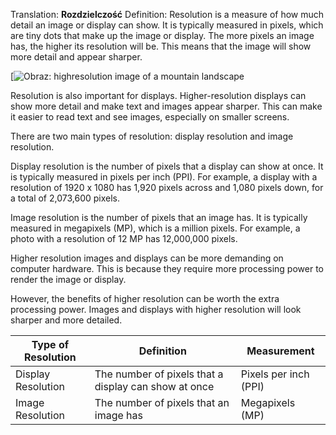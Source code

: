 Translation: **Rozdzielczość**
Definition: 
Resolution is a measure of how much detail an image or display can show. It is typically measured in pixels, which are tiny dots that make up the image or display. The more pixels an image has, the higher its resolution will be. This means that the image will show more detail and appear sharper.

[![Obraz: highresolution image of a mountain landscape](https://encrypted-tbn1.gstatic.com/images?q=tbn:ANd9GcQDh_LYoctBz1tuvfazeGMM9LP1VQ7jpzi_iuYFjcaM6R4XbvW5vv6evv6JVdpo)

Resolution is also important for displays. Higher-resolution displays can show more detail and make text and images appear sharper. This can make it easier to read text and see images, especially on smaller screens.

There are two main types of resolution: display resolution and image resolution.

Display resolution is the number of pixels that a display can show at once. It is typically measured in pixels per inch (PPI). For example, a display with a resolution of 1920 x 1080 has 1,920 pixels across and 1,080 pixels down, for a total of 2,073,600 pixels.

Image resolution is the number of pixels that an image has. It is typically measured in megapixels (MP), which is a million pixels. For example, a photo with a resolution of 12 MP has 12,000,000 pixels.

Higher resolution images and displays can be more demanding on computer hardware. This is because they require more processing power to render the image or display.

However, the benefits of higher resolution can be worth the extra processing power. Images and displays with higher resolution will look sharper and more detailed.

|Type of Resolution|Definition|Measurement|
|---|---|---|
|Display Resolution|The number of pixels that a display can show at once|Pixels per inch (PPI)|
|Image Resolution|The number of pixels that an image has|Megapixels (MP)|
